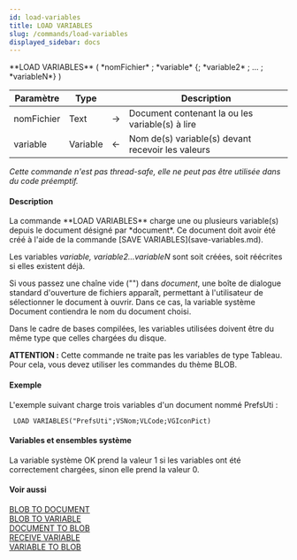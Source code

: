 ```yaml
---
id: load-variables
title: LOAD VARIABLES
slug: /commands/load-variables
displayed_sidebar: docs
---
```


<!--REF #_command_.LOAD VARIABLES.Syntax-->**LOAD VARIABLES** ( *nomFichier* ; *variable* {; *variable2* ; ... ; *variableN*} )<!-- END REF-->
<!--REF #_command_.LOAD VARIABLES.Params-->
| Paramètre | Type |  | Description |
| --- | --- | --- | --- |
| nomFichier | Text | &#8594;  | Document contenant la ou les variable(s) à lire |
| variable | Variable | &#8592; | Nom de(s) variable(s) devant recevoir les valeurs |

<!-- END REF-->

*Cette commande n'est pas thread-safe, elle ne peut pas être utilisée dans du code préemptif.*


#### Description 

<!--REF #_command_.LOAD VARIABLES.Summary-->La commande **LOAD VARIABLES** charge une ou plusieurs variable(s) depuis le document désigné par *document*.<!-- END REF--> Ce document doit avoir été créé à l'aide de la commande [SAVE VARIABLES](save-variables.md).

Les variables *variable, variable2...variableN* sont soit créées, soit réécrites si elles existent déjà. 

Si vous passez une chaîne vide ("") dans *document*, une boîte de dialogue standard d'ouverture de fichiers apparaît, permettant à l'utilisateur de sélectionner le document à ouvrir. Dans ce cas, la variable système Document contiendra le nom du document choisi.

Dans le cadre de bases compilées, les variables utilisées doivent être du même type que celles chargées du disque. 

**ATTENTION :** Cette commande ne traite pas les variables de type Tableau. Pour cela, vous devez utiliser les commandes du thème BLOB.

#### Exemple 

L'exemple suivant charge trois variables d'un document nommé PrefsUti :

```4d
 LOAD VARIABLES("PrefsUti";VSNom;VLCode;VGIconPict)
```

#### Variables et ensembles système 

La variable système OK prend la valeur 1 si les variables ont été correctement chargées, sinon elle prend la valeur 0\. 

#### Voir aussi 

[BLOB TO DOCUMENT](blob-to-document.md)  
[BLOB TO VARIABLE](blob-to-variable.md)  
[DOCUMENT TO BLOB](document-to-blob.md)  
[RECEIVE VARIABLE](receive-variable.md)  
[VARIABLE TO BLOB](variable-to-blob.md)  